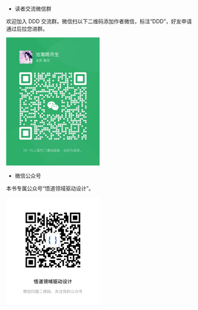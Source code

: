 - 读者交流微信群

欢迎加入 DDD 交流群。微信扫以下二维码添加作者微信，标注“DDD”，好友申请通过后拉您进群。

<img src="/images/0/qr.jpg" width="50%" height="50%" alt="qr.jpg"/>

- 微信公众号

本书专属公众号“悟道领域驱动设计”。

<div><img src="/images/0/gzh.jpg" width="50%" height="50%" alt="pi1rmB6.jpg" border="0"/></div>
